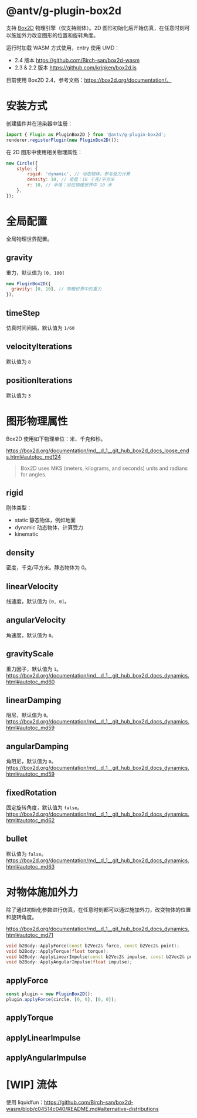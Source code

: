 # @antv/g-plugin-box2d

支持 [Box2D](https://box2d.org/documentation/) 物理引擎（仅支持刚体）。2D 图形初始化后开始仿真，在任意时刻可以施加外力改变图形的位置和旋转角度。

运行时加载 WASM 方式使用，entry 使用 UMD：

- 2.4 版本 <https://github.com/Birch-san/box2d-wasm>
- 2.3 & 2.2 版本 <https://github.com/kripken/box2d.js>

目前使用 Box2D 2.4，参考文档：<https://box2d.org/documentation/。>

# 安装方式

创建插件并在渲染器中注册：

```js
import { Plugin as PluginBox2D } from '@antv/g-plugin-box2d';
renderer.registerPlugin(new PluginBox2D());
```

在 2D 图形中使用相关物理属性：

```js
new Circle({
    style: {
        rigid: 'dynamic', // 动态物体，参与受力计算
        density: 10, // 密度：10 千克/平方米
        r: 10, // 半径：对应物理世界中 10 米
    },
});
```

# 全局配置

全局物理世界配置。

## gravity

重力，默认值为 `[0, 100]`

```js
new PluginBox2D({
  gravity: [0, 10], // 物理世界中的重力
}),
```

## timeStep

仿真时间间隔，默认值为 `1/60`

## velocityIterations

默认值为 `8`

## positionIterations

默认值为 `3`

# 图形物理属性

Box2D 使用如下物理单位：米、千克和秒。

<https://box2d.org/documentation/md__d_1__git_hub_box2d_docs_loose_ends.html#autotoc_md124>

> Box2D uses MKS (meters, kilograms, and seconds) units and radians for angles.

## rigid

刚体类型：

- static 静态物体，例如地面
- dynamic 动态物体，计算受力
- kinematic

## density

密度，千克/平方米。静态物体为 0。

## linearVelocity

线速度，默认值为 `[0, 0]`。

## angularVelocity

角速度，默认值为 `0`。

## gravityScale

重力因子，默认值为 `1`。 <https://box2d.org/documentation/md__d_1__git_hub_box2d_docs_dynamics.html#autotoc_md60>

## linearDamping

阻尼，默认值为 `0`。<https://box2d.org/documentation/md__d_1__git_hub_box2d_docs_dynamics.html#autotoc_md59>

## angularDamping

角阻尼，默认值为 `0`。<https://box2d.org/documentation/md__d_1__git_hub_box2d_docs_dynamics.html#autotoc_md59>

## fixedRotation

固定旋转角度，默认值为 `false`。<https://box2d.org/documentation/md__d_1__git_hub_box2d_docs_dynamics.html#autotoc_md62>

## bullet

默认值为 `false`。<https://box2d.org/documentation/md__d_1__git_hub_box2d_docs_dynamics.html#autotoc_md63>

# 对物体施加外力

除了通过初始化参数进行仿真，在任意时刻都可以通过施加外力，改变物体的位置和旋转角度。

<https://box2d.org/documentation/md__d_1__git_hub_box2d_docs_dynamics.html#autotoc_md71>

```c++
void b2Body::ApplyForce(const b2Vec2& force, const b2Vec2& point);
void b2Body::ApplyTorque(float torque);
void b2Body::ApplyLinearImpulse(const b2Vec2& impulse, const b2Vec2& point);
void b2Body::ApplyAngularImpulse(float impulse);
```

## applyForce

```js
const plugin = new PluginBox2D();
plugin.applyForce(circle, [0, 0], [0, 0]);
```

## applyTorque

## applyLinearImpulse

## applyAngularImpulse

# [WIP] 流体

使用 liquidfun：<https://github.com/Birch-san/box2d-wasm/blob/c04514c040/README.md#alternative-distributions>
